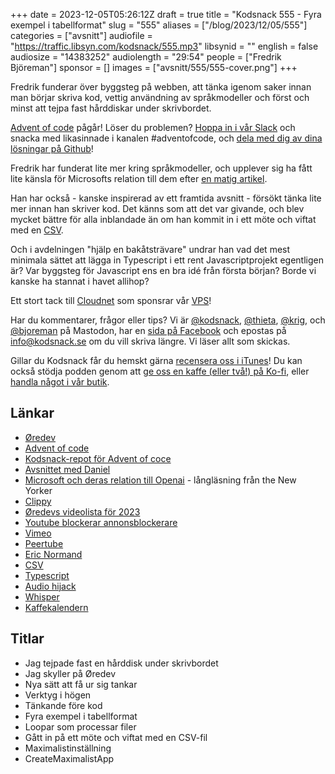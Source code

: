 +++
date = 2023-12-05T05:26:12Z
draft = true
title = "Kodsnack 555 - Fyra exempel i tabellformat"
slug = "555"
aliases = ["/blog/2023/12/05/555"]
categories = ["avsnitt"]
audiofile = "https://traffic.libsyn.com/kodsnack/555.mp3"
libsynid = ""
english = false
audiosize = "14383252"
audiolength = "29:54"
people = ["Fredrik Björeman"]
sponsor = []
images = ["avsnitt/555/555-cover.png"]
+++

Fredrik funderar över byggsteg på webben, att tänka igenom saker innan man börjar skriva kod, vettig användning av språkmodeller och först och minst att tejpa fast hårddiskar under skrivbordet.

[Advent of code](https://adventofcode.com/) pågår! Löser du problemen? [Hoppa in i vår Slack](https://join.slack.com/t/podsnack/shared_invite/zt-wh2ussm9-xFOqpvjgF16G2eDhaBy1hw) och snacka med likasinnade i kanalen #adventofcode, och [dela med dig av dina lösningar på Github](https://github.com/kodsnack/advent_of_code_2023)!

Fredrik har funderat lite mer kring språkmodeller, och upplever sig ha fått lite känsla för Microsofts relation till dem efter [en matig artikel]((https://www.newyorker.com/magazine/2023/12/11/the-inside-story-of-microsofts-partnership-with-openai)).

Han har också - kanske inspirerad av ett framtida avsnitt - försökt tänka lite mer innan han skriver kod. Det känns som att det var givande, och blev mycket bättre för alla inblandade än om han kommit in i ett möte och viftat med en [CSV](https://en.wikipedia.org/wiki/Comma-separated_values).

Och i avdelningen "hjälp en bakåtsträvare" undrar han vad det mest minimala sättet att lägga in Typescript i ett rent Javascriptprojekt egentligen är? Var byggsteg för Javascript ens en bra idé från första början? Borde vi kanske ha stannat i havet allihop?

Ett stort tack till [Cloudnet](https://www.cloudnet.se) som sponsrar vår [VPS](https://en.wikipedia.org/wiki/Virtual_private_server)!

Har du kommentarer, frågor eller tips? Vi är [@kodsnack](https://social.podsnack.se/@kodsnack), [@thieta](https://6510.nu/@thieta), [@krig](https://6510.nu/@krig), och [@bjoreman](https://toot.cafe/@bjoreman) på Mastodon, har en [sida på Facebook](https://www.facebook.com/) och epostas på [info@kodsnack.se](mailto:info@kodsnack.se) om du vill skriva längre. Vi läser allt som skickas.

Gillar du Kodsnack får du hemskt gärna [recensera oss i iTunes](https://itunes.apple.com/se/podcast/kodsnack/id561631498?l=en)! Du kan också stödja podden genom att <a href="https://ko-fi.com/kodsnack" rel="payment">ge oss en kaffe (eller två!) på Ko-fi</a>, eller [handla något i vår butik](https://shop.spreadshirt.se/kodsnack/).

## Länkar ##
* [Øredev](https://oredev.org/)
* [Advent of code](https://adventofcode.com/)
* [Kodsnack-repot för Advent of coce](https://github.com/kodsnack/advent_of_code_2023)
* [Avsnittet med Daniel](https://kodsnack.se/554/)
* [Microsoft och deras relation till Openai](https://www.newyorker.com/magazine/2023/12/11/the-inside-story-of-microsofts-partnership-with-openai) - långläsning från the New Yorker
* [Clippy](https://en.wikipedia.org/wiki/Office_Assistant)
* [Øredevs videolista för 2023](https://www.youtube.com/playlist?list=PLOUKmSqExtAF6tWa1TBElW4m5q1_-Pit3)
* [Youtube blockerar annonsblockerare](https://www.theverge.com/2023/10/31/23940583/youtube-ad-blocker-crackdown-broadening)
* [Vimeo](https://en.wikipedia.org/wiki/Vimeo)
* [Peertube](https://en.wikipedia.org/wiki/PeerTube)
* [Eric Normand](https://ericnormand.me/)
* [CSV](https://en.wikipedia.org/wiki/Comma-separated_values)
* [Typescript](https://en.wikipedia.org/wiki/TypeScript)
* [Audio hijack](https://rogueamoeba.com/audiohijack/)
* [Whisper](https://en.wikipedia.org/wiki/Whisper_%28speech_recognition_system%29)
* [Kaffekalendern](https://kryddtebutiken.se/presentforpackning/kahls-kaffekalender-2023-fran-fro-till-kopp)

## Titlar ##
* Jag tejpade fast en hårddisk under skrivbordet
* Jag skyller på Øredev
* Nya sätt att få ur sig tankar
* Verktyg i högen
* Tänkande före kod
* Fyra exempel i tabellformat
* Loopar som processar filer
* Gått in på ett möte och viftat med en CSV-fil
* Maximalistinställning
* CreateMaximalistApp